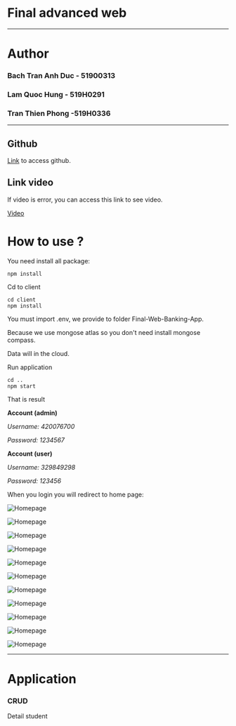 # Final advanced web

---

# Author

### Bach Tran Anh Duc - 51900313

### Lam Quoc Hung - 519H0291

### Tran Thien Phong -519H0336

---

## Github

[Link](https://github.com/BachTranAnhDuc/Final-Web-Banking-App.git) to access github.

## Link video

If video is error, you can access this link to see video.

[Video](https://drive.google.com/drive/folders/1VBgJVLETeV6aQ4CXeKnoFaTjnUuVxYEy?usp=share_link)

# How to use ?

You need install all package:

```
npm install
```

Cd to client

```
cd client
npm install
```

You must import .env, we provide to folder Final-Web-Banking-App.

Because we use mongose atlas so you don't need install mongose compass.

Data will in the cloud.

Run application

```
cd ..
npm start
```

That is result

**Account (admin)**

_Username: 420076700_

_Password: 1234567_

**Account (user)**

_Username: 329849298_

_Password: 123456_

When you login you will redirect to home page:

![Homepage](https://res.cloudinary.com/dvhgjxfum/image/upload/v1671372166/finalweb/1_e76hc9.png)

![Homepage](https://res.cloudinary.com/dvhgjxfum/image/upload/v1671372166/finalweb/2_klcblb.png)

![Homepage](https://res.cloudinary.com/dvhgjxfum/image/upload/v1671372167/finalweb/4_uhzixk.png)

![Homepage](https://res.cloudinary.com/dvhgjxfum/image/upload/v1671372162/finalweb/5_wijc2i.png)

![Homepage](https://res.cloudinary.com/dvhgjxfum/image/upload/v1671372163/finalweb/6_jh19kq.png)

![Homepage](https://res.cloudinary.com/dvhgjxfum/image/upload/v1671372163/finalweb/7_d1aznf.png)

![Homepage](https://res.cloudinary.com/dvhgjxfum/image/upload/v1671372163/finalweb/8_lyxsh8.png)

![Homepage](https://res.cloudinary.com/dvhgjxfum/image/upload/v1671372163/finalweb/9_tkd62v.png)

![Homepage](https://res.cloudinary.com/dvhgjxfum/image/upload/v1671372163/finalweb/10_gtb6xc.png)

![Homepage](https://res.cloudinary.com/dvhgjxfum/image/upload/v1671372164/finalweb/12_y7pvox.png)

![Homepage](https://res.cloudinary.com/dvhgjxfum/image/upload/v1671372166/finalweb/13_erimyh.png)

---

# Application

### CRUD

Detail student

<!-- | Option | Description |
| ------:| -----------:|
| data   | path to data files to supply the data that will be passed into templates. |
| engine | engine to be used for processing templates. Handlebars is the default. |
| ext    | extension to be used for dest files. | -->
